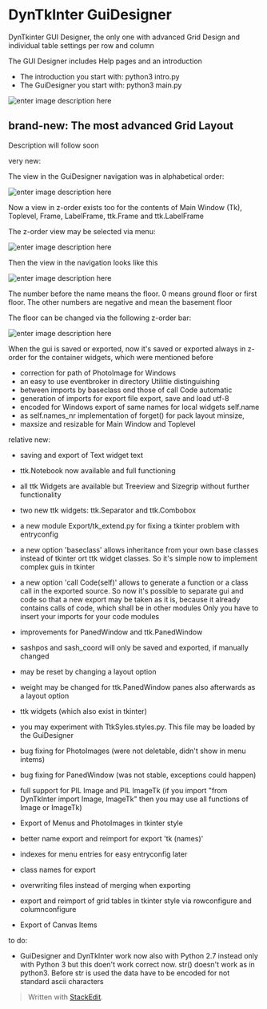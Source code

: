 # DynTkInter GuiDesigner

DynTkinter GUI Designer, the only one with advanced Grid Design
and individual table settings per row and column

The GUI Designer includes Help pages and an introduction

- The introduction you start with: python3 intro.py
- The GuiDesigner you start with: python3 main.py

![enter image description here](https://www2.pic-upload.de/img/33340088/guidesigner.gif)




brand-new: The most advanced Grid Layout
----------------------------------------

Description will follow soon



very new:

The view in the GuiDesigner navigation was in alphabetical order:

![enter image description here](https://www2.pic-upload.de/img/33374919/navi_normal.gif)

Now a view in z-order exists too for the contents of Main Window (Tk), Toplevel, Frame, LabelFrame, ttk.Frame and ttk.LabelFrame

The z-order view may be selected via menu:

![enter image description here](https://www2.pic-upload.de/img/33374923/zmenu.gif)

Then the view in the navigation looks like this

![enter image description here](https://www2.pic-upload.de/img/33374925/navi_zorder.gif)

The number before the name means the floor. 0 means ground floor or first floor. The other numbers are negative and mean the basement floor

The floor can be changed via the  following z-order bar:

![enter image description here](https://www2.pic-upload.de/img/33374927/z-order.gif)

When the gui is saved or exported, now it's saved or exported always in z-order for the container widgets, which were mentioned before


- correction for path of PhotoImage for Windows 
- an easy to use eventbroker in directory Utilitie distinguishing
 - between imports by baseclass ond those of call Code automatic
 - generation of imports for export file export, save and load utf-8
 - encoded for Windows export of same names for local widgets self.name
 - as self.names_nr implementation of forget() for pack layout minsize,
 - maxsize and resizable for Main Window and Toplevel

relative new:

- saving and export of Text widget text
- ttk.Notebook now available and full functioning
- all ttk Widgets are available
  but Treeview and Sizegrip without further functionality

- two new ttk widgets: ttk.Separator and ttk.Combobox

- a new module Export/tk_extend.py for fixing a tkinter problem with entryconfig

- a new option 'baseclass' allows inheritance from your own base classes instead of tkinter ort ttk widget classes.
  So it's simple now to implement complex guis in tkinter

- a new option 'call Code(self)' allows to generate a function or a class call in the exported source.
  So now it's possible to separate gui and code so that a new export may be taken as it is, because
  it already contains calls of code, which shall be in other modules
  Only you have to insert your imports for your code modules

- improvements for PanedWindow and ttk.PanedWindow
- sashpos and sash_coord will only be saved and exported, if manually changed
- may be reset by changing a layout option
- weight may be changed for ttk.PanedWindow panes also afterwards as a layout option

- ttk widgets (which also exist in tkinter)
- you may experiment with TtkSyles.styles.py. This file may be loaded by the GuiDesigner

- bug fixing for PhotoImages (were not deletable, didn't show in menu intems)
- bug fixing for PanedWindow (was not stable, exceptions could happen)

- full support for PIL Image and PIL ImageTk
  (if you import "from DynTkInter import Image, ImageTk"
  then you may use all functions of Image or ImageTk)
- Export of Menus and PhotoImages in tkinter style
- better name export and reimport for export 'tk (names)' 
- indexes for menu entries for easy entryconfig later
- class names for export
- overwriting files instead of merging when exporting
- export and reimport of grid tables in tkinter style
  via rowconfigure and columnconfigure
- Export of Canvas Items

to do:

- GuiDesigner and DynTkInter work now also with Python 2.7 instead only with Python 3
    but this doen't work correct now. str() doesn't work as in python3. Before str is used
    the data have to be encoded for not standard ascii characters



> Written with [StackEdit](https://stackedit.io/).